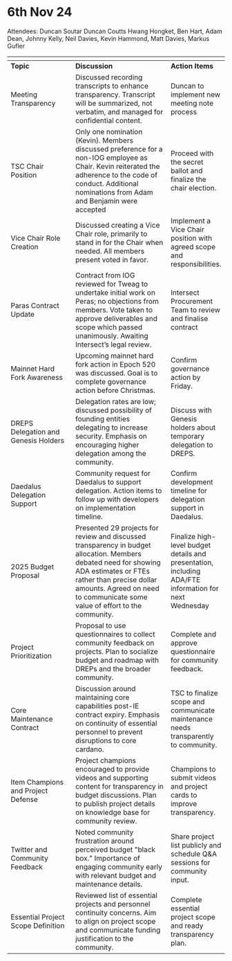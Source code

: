 # 6th Nov 24

Attendees: Duncan Soutar Duncan Coutts Hwang Hongket, Ben Hart, Adam Dean, Johnny Kelly, Neil Davies, Kevin Hammond, Matt Davies, Markus Gufler



<table data-header-hidden><thead><tr><th width="180"></th><th width="339"></th><th></th></tr></thead><tbody><tr><td><strong>Topic</strong></td><td><strong>Discussion</strong></td><td><strong>Action Items</strong></td></tr><tr><td>Meeting Transparency</td><td>Discussed recording transcripts to enhance transparency. Transcript will be summarized, not verbatim, and managed for confidential content.</td><td>Duncan to implement new meeting note process</td></tr><tr><td>TSC Chair Position</td><td>Only one nomination (Kevin). Members discussed preference for a non-IOG employee as Chair. Kevin reiterated the adherence to the code of conduct. Additional nominations from Adam and Benjamin were accepted</td><td>Proceed with the secret ballot and finalize the chair election.</td></tr><tr><td>Vice Chair Role Creation</td><td>Discussed creating a Vice Chair role, primarily to stand in for the Chair when needed. All members present voted in favor.</td><td>Implement a Vice Chair position with agreed scope and responsibilities.</td></tr><tr><td>Paras Contract Update</td><td>Contract from IOG reviewed for Tweag to undertake initial work on Peras; no objections from members. Vote taken to approve deliverables and scope which passed unanimously. Awaiting Intersect’s legal review.</td><td>Intersect Procurement Team to review and finalise contract </td></tr><tr><td>Mainnet Hard Fork Awareness</td><td>Upcoming mainnet hard fork action in Epoch 520 was discussed. Goal is to complete governance action before Christmas.</td><td>Confirm governance action by Friday.</td></tr><tr><td>DREPS Delegation and Genesis Holders</td><td>Delegation rates are low; discussed possibility of founding entities delegating to increase security. Emphasis on encouraging higher delegation among the community.</td><td>Discuss with Genesis holders about temporary delegation to DREPS.</td></tr><tr><td>Daedalus Delegation Support</td><td>Community request for Daedalus to support delegation. Action items to follow up with developers on implementation timeline.</td><td>Confirm development timeline for delegation support in Daedalus.</td></tr><tr><td>2025 Budget Proposal</td><td>Presented 29 projects for review and discussed transparency in budget allocation. Members debated need for showing ADA estimates or FTEs rather than precise dollar amounts. Agreed on need to communicate some value of effort to the community. </td><td>Finalize high-level budget details and presentation, including ADA/FTE information for next Wednesday</td></tr><tr><td>Project Prioritization</td><td>Proposal to use questionnaires to collect community feedback on projects. Plan to socialize budget and roadmap with DREPs and the broader community.</td><td>Complete and approve questionnaire for community feedback.</td></tr><tr><td>Core Maintenance Contract</td><td>Discussion around maintaining core capabilities post-IE contract expiry. Emphasis on continuity of essential personnel to prevent disruptions to core cardano.</td><td>TSC to finalize scope and communicate maintenance needs transparently to community.</td></tr><tr><td>Item Champions and Project Defense</td><td>Project champions encouraged to provide videos and supporting content for transparency in budget discussions. Plan to publish project details on knowledge base for community review.</td><td>Champions to submit videos and project cards to improve transparency.</td></tr><tr><td>Twitter and Community Feedback</td><td>Noted community frustration around perceived budget "black box." Importance of engaging community early with relevant budget and maintenance details.</td><td>Share project list publicly and schedule Q&#x26;A sessions for community input.</td></tr><tr><td>Essential Project Scope Definition</td><td>Reviewed list of essential projects and personnel continuity concerns. Aim to align on project scope and communicate funding justification to the community.</td><td>Complete essential project scope and ready transparency plan.</td></tr></tbody></table>
